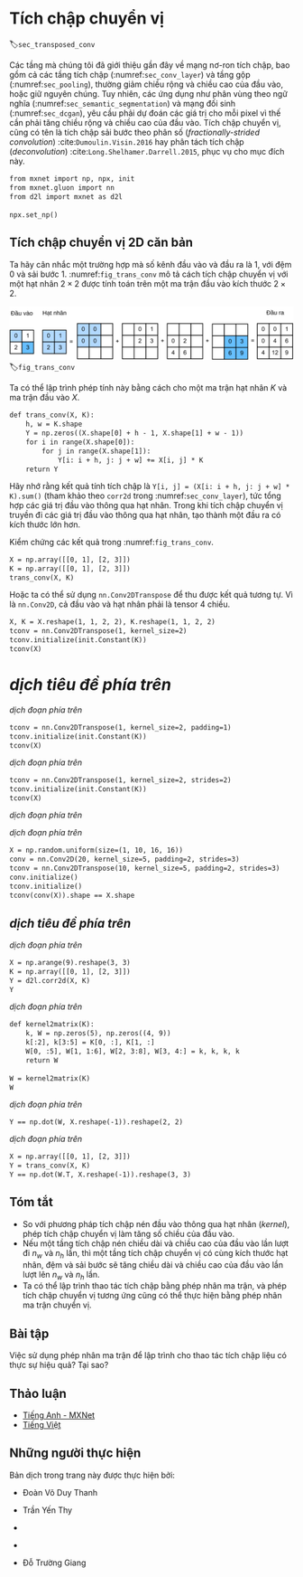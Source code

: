 <!-- ===================== Bắt đầu dịch Phần 1 ==================== -->
<!-- ========================================= REVISE - BẮT ĐẦU =================================== -->

<!--
# Transposed Convolution
-->

# Tích chập chuyển vị
:label:`sec_transposed_conv`


<!--
The layers we introduced so far for convolutional neural networks, 
including convolutional layers (:numref:`sec_conv_layer`) and pooling layers (:numref:`sec_pooling`), 
often reduce the input width and height, or keep them unchanged.
Applications such as semantic segmentation (:numref:`sec_semantic_segmentation`) and generative adversarial networks (:numref:`sec_dcgan`), 
however, require to predict values for each pixel and therefore needs to increase input width and height. 
Transposed convolution, also named fractionally-strided convolution :cite:`Dumoulin.Visin.2016` or deconvolution :cite:`Long.Shelhamer.Darrell.2015`, serves this purpose.
-->

Các tầng mà chúng tôi đã giới thiệu gần đây về mạng nơ-ron tích chập,
bao gồm cả các tầng tích chập (:numref:`sec_conv_layer`) và tầng gộp (:numref:`sec_pooling`), 
thường giảm chiều rộng và chiều cao của đầu vào, hoặc giữ nguyên chúng.
Tuy nhiên, các ứng dụng như phân vùng theo ngữ nghĩa (:numref:`sec_semantic_segmentation`) và mạng đối sinh (:numref:`sec_dcgan`), yêu cầu phải dự đoán các giá trị cho mỗi pixel vì thế cần phải tăng chiều rộng và chiều cao của đầu vào.
Tích chập chuyển vị, cũng có tên là tích chập sải bước theo phân số (*fractionally-strided convolution*) :cite:`Dumoulin.Visin.2016` hay phân tách tích chập (*deconvolution*) :cite:`Long.Shelhamer.Darrell.2015`, phục vụ cho mục đích này.



```{.python .input  n=13}
from mxnet import np, npx, init
from mxnet.gluon import nn
from d2l import mxnet as d2l

npx.set_np()
```


<!--
## Basic 2D Transposed Convolution
-->

## Tích chập chuyển vị 2D căn bản


<!--
Let us consider a basic case that both input and output channels are 1, with 0 padding and 1 stride.
:numref:`fig_trans_conv` illustrates how transposed convolution with a $2\times 2$ kernel is computed on the $2\times 2$ input matrix.
-->

Ta hãy cân nhắc một trường hợp mà số kênh đầu vào và đầu ra là 1, với đệm 0 và sải bước 1. 
:numref:`fig_trans_conv` mô tả cách tích chập chuyển vị với một hạt nhân $2\times 2$ được tính toán trên một ma trận đầu vào kích thước $2\times 2$.



<!--
![Transposed convolution layer with a $2\times 2$ kernel.](../img/trans_conv.svg)
-->


![Tầng tích chập chuyển vị với một hạt nhân $2\times 2$.](../img/trans_conv.svg)
:label:`fig_trans_conv`


<!--
We can implement this operation by giving matrix kernel $K$ and matrix input $X$.
-->

Ta có thể lập trình phép tính này bằng cách cho một ma trận hạt nhân $K$ và ma trận đầu vào $X$.



```{.python .input}
def trans_conv(X, K):
    h, w = K.shape
    Y = np.zeros((X.shape[0] + h - 1, X.shape[1] + w - 1))
    for i in range(X.shape[0]):
        for j in range(X.shape[1]):
            Y[i: i + h, j: j + w] += X[i, j] * K
    return Y
```


<!--
Remember the convolution computes results by `Y[i, j] = (X[i: i + h, j: j + w] * K).sum()` (refer to `corr2d` in :numref:`sec_conv_layer`), which summarizes input values through the kernel.
While the transposed convolution broadcasts input values through the kernel, which results in a larger output shape.
-->

Hãy nhớ rằng kết quả tính tích chập là `Y[i, j] = (X[i: i + h, j: j + w] * K).sum()` (tham khảo theo `corr2d` trong :numref:`sec_conv_layer`), tức tổng hợp các giá trị đầu vào thông qua hạt nhân.
Trong khi tích chập chuyển vị truyền đi các giá trị đầu vào thông qua hạt nhân, tạo thành một đầu ra có kích thước lớn hơn.


<!--
Verify the results in :numref:`fig_trans_conv`.
-->

Kiểm chứng các kết quả trong :numref:`fig_trans_conv`.


```{.python .input}
X = np.array([[0, 1], [2, 3]])
K = np.array([[0, 1], [2, 3]])
trans_conv(X, K)
```


<!--
Or we can use `nn.Conv2DTranspose` to obtain the same results.
As `nn.Conv2D`, both input and kernel should be 4-D tensors.
-->

Hoặc ta có thể sử dụng `nn.Conv2DTranspose` để thu được kết quả tương tự.
Vì là `nn.Conv2D`, cả đầu vào và hạt nhân phải là tensor 4 chiều.


```{.python .input  n=17}
X, K = X.reshape(1, 1, 2, 2), K.reshape(1, 1, 2, 2)
tconv = nn.Conv2DTranspose(1, kernel_size=2)
tconv.initialize(init.Constant(K))
tconv(X)
```

<!-- ===================== Kết thúc dịch Phần 1 ===================== -->

<!-- ===================== Bắt đầu dịch Phần 2 ===================== -->

<!--
## Padding, Strides, and Channels
-->

# *dịch tiêu đề phía trên*


<!--
We apply padding elements to the input in convolution, while they are applied to the output in transposed convolution.
A $1\times 1$ padding means we first compute the output as normal, then remove the first/last rows and columns.
-->

*dịch đoạn phía trên*


```{.python .input}
tconv = nn.Conv2DTranspose(1, kernel_size=2, padding=1)
tconv.initialize(init.Constant(K))
tconv(X)
```


<!--
Similarly, strides are applied to outputs as well.
-->

*dịch đoạn phía trên*


```{.python .input}
tconv = nn.Conv2DTranspose(1, kernel_size=2, strides=2)
tconv.initialize(init.Constant(K))
tconv(X)
```


<!--
The multi-channel extension of the transposed convolution is the same as the convolution.
When the input has multiple channels, denoted by $c_i$, the transposed convolution assigns a $k_h\times k_w$ kernel matrix to each input channel.
If the output has a channel size $c_o$, then we have a $c_i\times k_h\times k_w$ kernel for each output channel.
-->

*dịch đoạn phía trên*



<!--
As a result, if we feed $X$ into a convolutional layer $f$ to compute $Y=f(X)$ and create a transposed convolution layer $g$ with 
the same hyperparameters as $f$ except for the output channel set to be the channel size of $X$, then $g(Y)$ should has the same shape as $X$. 
Let us verify this statement.
-->

*dịch đoạn phía trên*


```{.python .input}
X = np.random.uniform(size=(1, 10, 16, 16))
conv = nn.Conv2D(20, kernel_size=5, padding=2, strides=3)
tconv = nn.Conv2DTranspose(10, kernel_size=5, padding=2, strides=3)
conv.initialize()
tconv.initialize()
tconv(conv(X)).shape == X.shape
```

<!-- ===================== Kết thúc dịch Phần 2 ===================== -->

<!-- ===================== Bắt đầu dịch Phần 3 ===================== -->

<!--
## Analogy to Matrix Transposition
-->

## *dịch tiêu đề phía trên*


<!--
The transposed convolution takes its name from the matrix transposition.
In fact, convolution operations can also be achieved by matrix multiplication.
In the example below, we define a $3\times$ input $X$ with a $2\times 2$ kernel $K$, and then use `corr2d` to compute the convolution output.
-->

*dịch đoạn phía trên*


```{.python .input}
X = np.arange(9).reshape(3, 3)
K = np.array([[0, 1], [2, 3]])
Y = d2l.corr2d(X, K)
Y
```


<!--
Next, we rewrite convolution kernel $K$ as a matrix $W$.
Its shape will be $(4, 9)$, where the $i^\mathrm{th}$ row present applying the kernel to the input to generate the $i^\mathrm{th}$ output element.
-->

*dịch đoạn phía trên*


```{.python .input}
def kernel2matrix(K):
    k, W = np.zeros(5), np.zeros((4, 9))
    k[:2], k[3:5] = K[0, :], K[1, :]
    W[0, :5], W[1, 1:6], W[2, 3:8], W[3, 4:] = k, k, k, k
    return W

W = kernel2matrix(K)
W
```


<!--
Then the convolution operator can be implemented by matrix multiplication with proper reshaping.
-->

*dịch đoạn phía trên*


```{.python .input}
Y == np.dot(W, X.reshape(-1)).reshape(2, 2)
```


<!--
We can implement transposed convolution as a matrix multiplication as well by reusing `kernel2matrix`.
To reuse the generated $W$, we construct a $2\times 2$ input, so the corresponding weight matrix will have a shape $(9, 4)$, which is $W^\top$. Let us verify the results.
-->

*dịch đoạn phía trên*


```{.python .input}
X = np.array([[0, 1], [2, 3]])
Y = trans_conv(X, K)
Y == np.dot(W.T, X.reshape(-1)).reshape(3, 3)
```

<!-- ===================== Kết thúc dịch Phần 3 ===================== -->

<!-- ===================== Bắt đầu dịch Phần 4 ===================== -->

## Tóm tắt


<!--
* Compared to convolutions that reduce inputs through kernels, transposed convolutions broadcast inputs.
* If a convolution layer reduces the input width and height by $n_w$ and $h_h$ time, respectively.
Then a transposed convolution layer with the same kernel sizes, padding and strides will increase the input width and height by $n_w$ and $n_h$, respectively.
* We can implement convolution operations by the matrix multiplication, the corresponding transposed convolutions can be done by transposed matrix multiplication.
-->

* So với phương pháp tích chập nén đầu vào thông qua hạt nhân (*kernel*), phép tích chập chuyển vị làm tăng số chiều của đầu vào.
* Nếu một tầng tích chập nén chiều dài và chiều cao của đầu vào lần lượt đi $n_w$ và $n_h$ lần,
thì một tầng tích chập chuyển vị có cùng kích thước hạt nhân, đệm và sải bước sẽ tăng chiều dài và chiều cao của đầu vào lần lượt lên $n_w$ và $n_h$ lần.
* Ta có thể lập trình thao tác tích chập bằng phép nhân ma trận, và phép tích chập chuyển vị tương ứng cũng có thể thực hiện bằng phép nhân ma trận chuyển vị.


## Bài tập


<!--
Is it efficient to use matrix multiplication to implement convolution operations? Why?
-->

Việc sử dụng phép nhân ma trận để lập trình cho thao tác tích chập liệu có thực sự hiệu quả? Tại sao?


<!-- ===================== Kết thúc dịch Phần 4 ===================== -->
<!-- ========================================= REVISE - KẾT THÚC ===================================-->


## Thảo luận
* [Tiếng Anh - MXNet](https://discuss.d2l.ai/t/376)
* [Tiếng Việt](https://forum.machinelearningcoban.com/c/d2l)


## Những người thực hiện
Bản dịch trong trang này được thực hiện bởi:
<!--
Tác giả của mỗi Pull Request điền tên mình và tên những người review mà bạn thấy
hữu ích vào từng phần tương ứng. Mỗi dòng một tên, bắt đầu bằng dấu `*`.

Tên đầy đủ của các reviewer có thể được tìm thấy tại https://github.com/aivivn/d2l-vn/blob/master/docs/contributors_info.md
-->

* Đoàn Võ Duy Thanh
<!-- Phần 1 -->
* Trần Yến Thy

<!-- Phần 2 -->
* 

<!-- Phần 3 -->
* 

<!-- Phần 4 -->
* Đỗ Trường Giang
